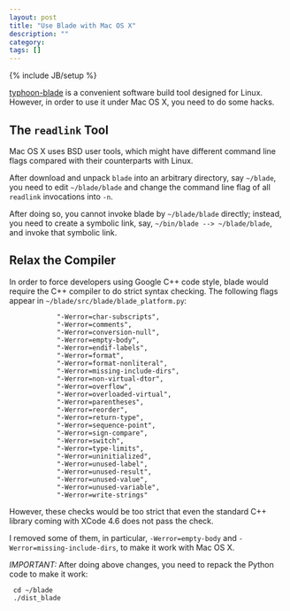 ```yaml
---
layout: post
title: "Use Blade with Mac OS X"
description: ""
category:
tags: []
---
```

{% include JB/setup %}

[typhoon-blade](http://code.google.com/p/typhoon-blade) is a
convenient software build tool designed for Linux.  However, in order
to use it under Mac OS X, you need to do some hacks.

## The `readlink` Tool

Mac OS X uses BSD user tools, which might have different command line
flags compared with their counterparts with Linux.

After download and unpack `blade` into an arbitrary directory, say
`~/blade`, you need to edit `~/blade/blade` and change the command
line flag of all `readlink` invocations into `-n`.

After doing so, you cannot invoke blade by `~/blade/blade` directly;
instead, you need to create a symbolic link, say, `~/bin/blade -->
~/blade/blade`, and invoke that symbolic link.

## Relax the Compiler ##

In order to force developers using Google C++ code style, blade would
require the C++ compiler to do strict syntax checking.  The following
flags appear in `~/blade/src/blade/blade_platform.py`:

                "-Werror=char-subscripts",
                "-Werror=comments",
                "-Werror=conversion-null",
                "-Werror=empty-body",
                "-Werror=endif-labels",
                "-Werror=format",
                "-Werror=format-nonliteral",
                "-Werror=missing-include-dirs",
                "-Werror=non-virtual-dtor",
                "-Werror=overflow",
                "-Werror=overloaded-virtual",
                "-Werror=parentheses",
                "-Werror=reorder",
                "-Werror=return-type",
                "-Werror=sequence-point",
                "-Werror=sign-compare",
                "-Werror=switch",
                "-Werror=type-limits",
                "-Werror=uninitialized",
                "-Werror=unused-label",
                "-Werror=unused-result",
                "-Werror=unused-value",
                "-Werror=unused-variable",
                "-Werror=write-strings"

However, these checks would be too strict that even the standard C++
library coming with XCode 4.6 does not pass the check.

I removed some of them, in particular, `-Werror=empty-body` and
`-Werror=missing-include-dirs`, to make it work with Mac OS X.

*IMPORTANT:* After doing above changes, you need to repack the Python
 code to make it work:

     cd ~/blade
     ./dist_blade
